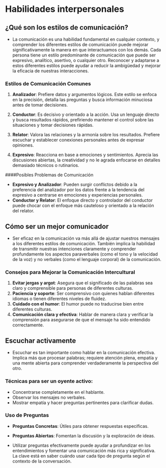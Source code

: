 # Habilidades interpersonales

## ¿Qué son los estilos de comunicación?
- La comunicación es una habilidad fundamental en cualquier contexto, y comprender los diferentes estilos de comunicación puede mejorar significativamente la manera en que interactuamos con los demás. Cada persona tiene un estilo predominante de comunicación que puede ser expresivo, analítico, asertivo, o cualquier otro. Reconocer y adaptarse a estos diferentes estilos puede ayudar a reducir la ambigüedad y mejorar la eficacia de nuestras interacciones.

### Estilos de Comunicación Comunes

1. **Analizador**: Prefiere datos y argumentos lógicos. Este estilo se enfoca en la precisión, detalla las preguntas y busca información minuciosa antes de tomar decisiones.
   
2. **Conductor**: Es decisivo y orientado a la acción. Usa un lenguaje directo y busca resultados rápidos, prefiriendo mantener el control sobre las situaciones y tomar decisiones rápidas.
   
3. **Relator**: Valora las relaciones y la armonía sobre los resultados. Prefiere escuchar y establecer conexiones personales antes de expresar opiniones.
   
4. **Expresivo**: Reacciona en base a emociones y sentimientos. Aprecia las discusiones abiertas, la creatividad y no le agrada enfocarse en detalles demasiado técnicos o rutinarios.

####Posibles Problemas de Comunicación

- **Expresivo y Analizador**: Pueden surgir conflictos debido a la preferencia del analizador por los datos frente a la tendencia del expresivo a centrarse en emociones y experiencias personales.
- **Conductor y Relator**: El enfoque directo y controlador del conductor puede chocar con el enfoque más cauteloso y orientado a la relación del relator.

## Cómo ser un mejor comunicador

- Ser eficaz en la comunicación va más allá de ajustar nuestros mensajes a los diferentes estilos de comunicación. También implica la habilidad de transmitir nuestras intenciones claramente y comprender profundamente los aspectos paraverbales (como el tono y la velocidad de la voz) y no verbales (como el lenguaje corporal) de la comunicación.

### Consejos para Mejorar la Comunicación Intercultural

1. **Evitar jergas y argot**: Asegura que el significado de las palabras sea claro y comprensible para personas de diferentes culturas.
2. **Paciencia y soporte**: Ser comprensivo con quienes hablan diferentes idiomas o tienen diferentes niveles de fluidez.
3. **Cuidado con el humor**: El humor puede no traducirse bien entre diferentes culturas.
4. **Comunicación clara y efectiva**: Hablar de manera clara y verificar la comprensión para asegurarse de que el mensaje ha sido entendido correctamente.

## Escuchar activamente

- Escuchar es tan importante como hablar en la comunicación efectiva. Implica más que procesar palabras; requiere atención plena, empatía y una mente abierta para comprender verdaderamente la perspectiva del otro.

### Técnicas para ser un oyente activo:

- Concentrarse completamente en el hablante.
- Observar los mensajes no verbales.
- Mostrar empatía y hacer preguntas pertinentes para clarificar dudas.

### Uso de Preguntas

- **Preguntas Concretas**: Útiles para obtener respuestas específicas.
- **Preguntas Abiertas**: Fomentan la discusión y la exploración de ideas.

- Utilizar preguntas efectivamente puede ayudar a profundizar en los entendimientos y fomentar una comunicación más rica y significativa. La clave está en saber cuándo usar cada tipo de pregunta según el contexto de la conversación.
